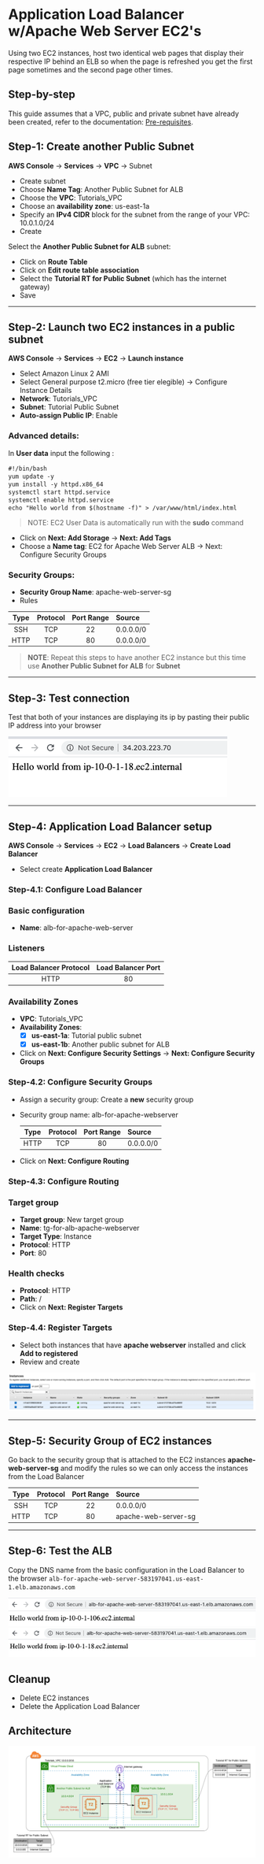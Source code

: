 # Application Load Balancer w/Apache Web Server EC2's

Using two EC2 instances, host two identical web pages that display their respective IP behind an ELB so when the page is refreshed 
you get the first page sometimes and the second page other times. 

## Step-by-step
This guide assumes that a VPC, public and private subnet have already been created, refer to the documentation: [Pre-requisites](../README.md). 

## Step-1: Create another Public Subnet
**AWS Console** -> **Services** -> **VPC** -> Subnet
* Create subnet
* Choose **Name Tag**: Another Public Subnet for ALB
* Choose the **VPC**: Tutorials_VPC
* Choose an **availability zone**: us-east-1a
* Specify an **IPv4 CIDR** block for the subnet from the range of your VPC: 10.0.1.0/24
* Create

Select the **Another Public Subnet for ALB** subnet:
* Click on **Route Table**
* Click on  **Edit route table association**
* Select the **Tutorial RT for Public Subnet** (which has the internet gateway)
* Save
---
## Step-2: Launch two EC2 instances in a public subnet
**AWS Console** -> **Services** -> **EC2** -> **Launch instance**

* Select Amazon Linux 2 AMI 
* Select General purpose t2.micro (free tier elegible) -> Configure Instance Details
* **Network**: Tutorials_VPC
* **Subnet**: Tutorial Public Subnet
* **Auto-assign Public IP**: Enable

### Advanced details: 
In **User data** input the following : 

    #!/bin/bash
    yum update -y
    yum install -y httpd.x86_64
    systemctl start httpd.service
    systemctl enable httpd.service
    echo "Hello world from $(hostname -f)" > /var/www/html/index.html
    
> NOTE: EC2 User Data is automatically run with the **sudo** command


* Click on **Next: Add Storage** -> **Next: Add Tags**
* Choose a **Name tag**: EC2 for Apache Web Server ALB -> Next: Configure Security Groups

### Security Groups:
* **Security Group Name**: apache-web-server-sg
* Rules

| Type      | Protocol | Port Range | Source    |
| :---:     |   :---:  | :---:      | :---      |
| SSH       | TCP      | 22         | 0.0.0.0/0 |
| HTTP      | TCP      | 80         | 0.0.0.0/0 |

> **NOTE**: Repeat this steps to have another EC2 instance but this time use **Another Public Subnet for ALB** for **Subnet**
---
## Step-3: Test connection 
Test that both of your instances are displaying its ip by pasting their public IP address into your browser

![Test connection](images/test-connection.png)

---
## Step-4: Application Load Balancer setup
**AWS Console** -> **Services** -> **EC2** -> **Load Balancers** -> **Create Load Balancer**

* Select create **Application Load Balancer**

### Step-4.1: Configure Load Balancer
### Basic configuration
* **Name**: alb-for-apache-web-server

### Listeners

| Load Balancer Protocol| Load Balancer Port|
| :---:                 |   :---:           |
| HTTP                  | 80                |

### Availability Zones

* **VPC**: Tutorials_VPC 
* **Availability Zones**: 
    - [x] **us-east-1a**: Tutorial public subnet
    - [x] **us-east-1b**: Another public subnet for ALB
* Click on **Next: Configure Security Settings** -> **Next: Configure Security Groups**

### Step-4.2: Configure Security Groups

* Assign a security group: Create a **new** security group
* Security group name: alb-for-apache-webserver

    | Type      | Protocol | Port Range | Source    |
    | :---:     |   :---:  | :---:      | :---      |
    | HTTP      | TCP      | 80         | 0.0.0.0/0 |
* Click on **Next: Configure Routing**

### Step-4.3: Configure Routing

### Target group
* **Target group**: New target group
* **Name**: tg-for-alb-apache-webserver
* **Target Type**: Instance
* **Protocol**: HTTP
* **Port**: 80 

### Health checks
* **Protocol**: HTTP
* **Path**: /
* Click on **Next: Register Targets**

### Step-4.4: Register Targets

* Select both instances that have **apache webserver** installed and click **Add to registered** 
* Review and create 

![Registered targets](images/registered-targets.png)

---
## Step-5: Security Group of EC2 instances
Go back to the security group that is attached to the EC2 instances **apache-web-server-sg** 
and modify the rules so we can only access the instances from the Load Balancer 

| Type      | Protocol | Port Range | Source    |
| :---:     |   :---:  | :---:      | :---      |
| SSH       | TCP      | 22         | 0.0.0.0/0 |
| HTTP      | TCP      | 80         | apache-web-server-sg |

---

## Step-6: Test the ALB 

Copy the DNS name from the basic configuration in the Load Balancer to the browser 
`alb-for-apache-web-server-583197041.us-east-1.elb.amazonaws.com`

![Instance A](images/instance-a.png)
![Instance B](images/instance-b.png)


## Cleanup
* Delete EC2 instances
* Delete the Application Load Balancer

## Architecture
![EC2 ALB Architecture](images/ec2-alb-architecture.png)